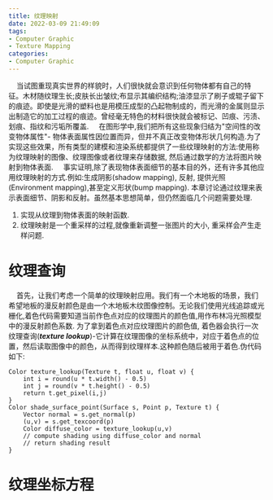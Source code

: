 ```yaml
---
title: 纹理映射
date: 2022-03-09 21:49:09
tags:
- Computer Graphic
- Texture Mapping
categories:
- Computer Graphic
---
```


&nbsp;&nbsp;&nbsp;&nbsp;当试图重现真实世界的样貌时，人们很快就会意识到任何物体都有自己的特征。木材随纹理生长;皮肤长出皱纹;布显示其编织结构;油漆显示了刷子或辊子留下的痕迹。即使是光滑的塑料也是用模压成型的凸起物制成的，而光滑的金属则显示出制造它的加工过程的痕迹。曾经毫无特色的材料很快就会被标记、凹痕、污渍、划痕、指纹和污垢所覆盖.
&nbsp;&nbsp;&nbsp;&nbsp;在图形学中,我们把所有这些现象归结为"空间性的改变物体属性"- 物体表面属性因位置而异，但并不真正改变物体形状几何构造.为了实现这些效果，所有类型的建模和渲染系统都提供了一些纹理映射的方法:使用称为纹理映射的图像、纹理图像或者纹理来存储数据, 然后通过数学的方法将图片映射到物体表面.
&nbsp;&nbsp;&nbsp;&nbsp;事实证明,除了表现物体表面细节的基本目的外，还有许多其他应用纹理映射的方式.例如:生成阴影(shadow mapping), 反射, 提供光照(Environment mapping),甚至定义形状(bump mapping).
本章讨论通过纹理来表示表面细节、阴影和反射。虽然基本思想简单，但仍然面临几个问题需要处理.
1. 实现从纹理到物体表面的映射函数.
2. 纹理映射是一个重采样的过程,就像重新调整一张图片的大小, 重采样会产生走样问题.

# 纹理查询
&nbsp;&nbsp;&nbsp;&nbsp;首先，让我们考虑一个简单的纹理映射应用。我们有一个木地板的场景，我们希望地板的漫反射颜色是由一个木地板木纹图像控制。无论我们使用光线追踪或光栅化,着色代码需要知道当前作色点对应的纹理图片的颜色值,用作布林冯光照模型中的漫反射颜色系数.
为了拿到着色点对应纹理图片的颜色值, 着色器会执行一次纹理查询(***texture lookup***)-它计算在纹理图像的坐标系统中，对应于着色点的位置，然后读取图像中的颜色，从而得到纹理样本.这种颜色随后被用于着色.伪代码如下:
```
Color texture_lookup(Texture t, float u, float v) {
    int i = round(u * t.width() - 0.5)
    int j = round(v * t.height() - 0.5)
    return t.get_pixel(i,j)
}
Color shade_surface_point(Surface s, Point p, Texture t) {
    Vector normal = s.get_normal(p)
    (u,v) = s.get_texcoord(p)
    Color diffuse_color = texture_lookup(u,v)
    // compute shading using diffuse_color and normal
    // return shading result
}
```


# 纹理坐标方程

#
 

